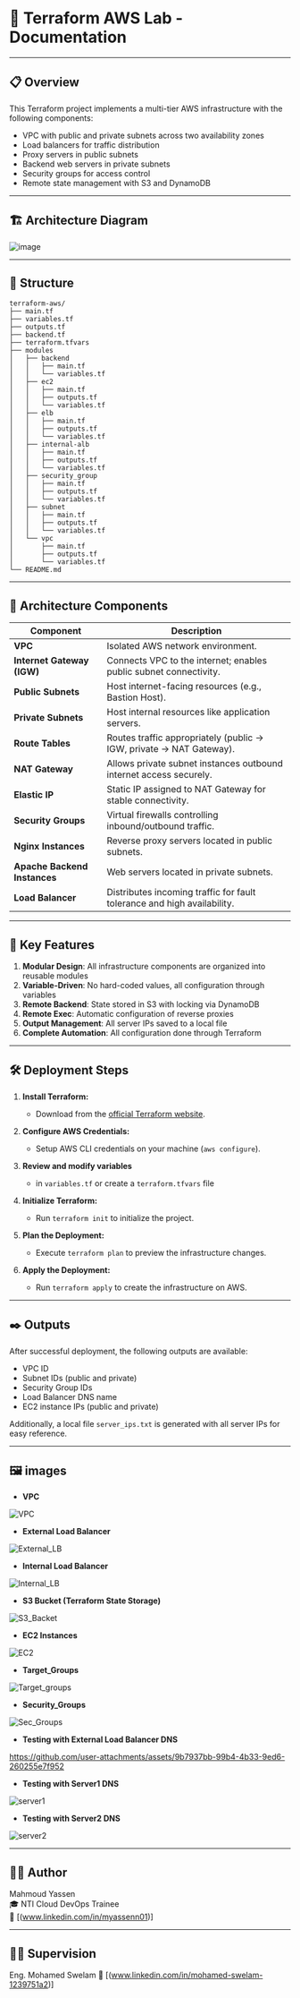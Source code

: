 # 🚀  **Terraform AWS Lab - Documentation**

---

## 📋 **Overview**

This Terraform project implements a multi-tier AWS infrastructure with the following components:
- VPC with public and private subnets across two availability zones
- Load balancers for traffic distribution
- Proxy servers in public subnets
- Backend web servers in private subnets
- Security groups for access control
- Remote state management with S3 and DynamoDB

---

## 🏗️ **Architecture Diagram**
![image](https://github.com/user-attachments/assets/77a218eb-43bf-41fc-ba7b-32ff0760494f)

---

## 📁 **Structure**
```
terraform-aws/
├── main.tf
├── variables.tf
├── outputs.tf
├── backend.tf
├── terraform.tfvars
├── modules
│   ├── backend
│   │   ├── main.tf
│   │   └── variables.tf
│   ├── ec2
│   │   ├── main.tf
│   │   ├── outputs.tf
│   │   └── variables.tf
│   ├── elb
│   │   ├── main.tf
│   │   ├── outputs.tf
│   │   └── variables.tf
│   ├── internal-alb
│   │   ├── main.tf
│   │   ├── outputs.tf
│   │   └── variables.tf
│   ├── security_group
│   │   ├── main.tf
│   │   ├── outputs.tf
│   │   └── variables.tf
│   ├── subnet
│   │   ├── main.tf
│   │   ├── outputs.tf
│   │   └── variables.tf
│   └── vpc
│       ├── main.tf
│       ├── outputs.tf
│       └── variables.tf
└── README.md
```
---

## 🧩 **Architecture Components**

| Component                    | Description                                                            |
|------------------------------|------------------------------------------------------------------------|
| **VPC**                      | Isolated AWS network environment.                                      |
| **Internet Gateway (IGW)**   | Connects VPC to the internet; enables public subnet connectivity.      |
| **Public Subnets**           | Host internet-facing resources (e.g., Bastion Host).                   |
| **Private Subnets**          | Host internal resources like application servers.                      |
| **Route Tables**             | Routes traffic appropriately (public → IGW, private → NAT Gateway).    |
| **NAT Gateway**              | Allows private subnet instances outbound internet access securely.     | 
| **Elastic IP**               | Static IP assigned to NAT Gateway for stable connectivity.             |
| **Security Groups**          | Virtual firewalls controlling inbound/outbound traffic.                |
| **Nginx Instances**          | Reverse proxy servers located in public subnets.                       |
| **Apache Backend Instances** | Web servers located in private subnets.                                |
| **Load Balancer**            | Distributes incoming traffic for fault tolerance and high availability.|

---


## 🔗 **Key Features**
1. **Modular Design**: All infrastructure components are organized into reusable modules
2. **Variable-Driven**: No hard-coded values, all configuration through variables
3. **Remote Backend**: State stored in S3 with locking via DynamoDB
4. **Remote Exec**: Automatic configuration of reverse proxies
5. **Output Management**: All server IPs saved to a local file
6. **Complete Automation**: All configuration done through Terraform

---

## 🛠️ **Deployment Steps**

1. **Install Terraform:**  
   - Download from the [official Terraform website](https://www.terraform.io/downloads).

2. **Configure AWS Credentials:**  
   - Setup AWS CLI credentials on your machine (`aws configure`).

3. **Review and modify variables**
   - in `variables.tf` or create a `terraform.tfvars` file

4. **Initialize Terraform:**
   - Run `terraform init` to initialize the project.

5. **Plan the Deployment:**
   - Execute `terraform plan` to preview the infrastructure changes.

6. **Apply the Deployment:**
   - Run `terraform apply` to create the infrastructure on AWS.

---


## ✒️ **Outputs**
After successful deployment, the following outputs are available:
- VPC ID
- Subnet IDs (public and private)
- Security Group IDs
- Load Balancer DNS name
- EC2 instance IPs (public and private)

Additionally, a local file `server_ips.txt` is generated with all server IPs for easy reference.

---

## 🖼 **images**

- **VPC**

![VPC](https://github.com/user-attachments/assets/a4135c45-9b05-4c2f-8d62-4c8db04bef2b)

- **External Load Balancer**

![External_LB](https://github.com/user-attachments/assets/4c939715-6769-4fe4-9116-cb99de583e9d)

- **Internal Load Balancer**

![Internal_LB](https://github.com/user-attachments/assets/6a9f6a13-d758-4e83-9dc7-365fdc74ea68)

- **S3 Bucket (Terraform State Storage)**

![S3_Backet](https://github.com/user-attachments/assets/a8fc3ffa-79fa-4470-a08b-192e921e5e9d)

- **EC2 Instances**

![EC2](https://github.com/user-attachments/assets/927e1299-8c5f-4232-90c2-10d9f3d97f29)

- **Target_Groups**

![Target_groups](https://github.com/user-attachments/assets/8c52960d-4bbc-4584-9be2-de31a0fe79e8)


- **Security_Groups**

![Sec_Groups](https://github.com/user-attachments/assets/44e8a82c-cc13-48b8-9447-39a8675a9521)


- **Testing with External Load Balancer DNS**


https://github.com/user-attachments/assets/9b7937bb-99b4-4b33-9ed6-260255e7f952


- **Testing with Server1 DNS**

![server1](https://github.com/user-attachments/assets/e5ad247c-58b0-4d95-9d97-7e77ca8910f1)

- **Testing with Server2 DNS**

![server2](https://github.com/user-attachments/assets/2b45dfed-a715-4480-a3a5-8f9c3dfb2873)

---

## 👨‍💻 Author  
Mahmoud Yassen  
🎓 NTI Cloud DevOps Trainee   
🔗 [(www.linkedin.com/in/myassenn01)]

---

## 👨‍🏫 Supervision  
Eng. Mohamed Swelam
🔗 [(www.linkedin.com/in/mohamed-swelam-1239751a2)]

